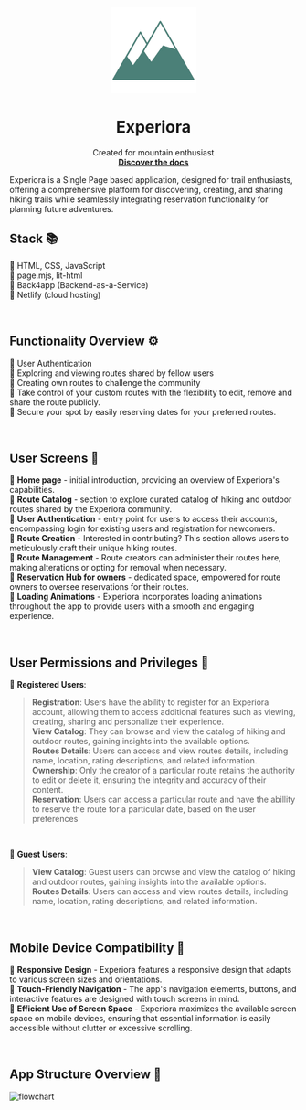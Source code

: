 <div id="readme-top"></div>

<div align="center">
  <a href="https://github.com/boyandmtrv/Experiora">
    <img src="img/experiorabg.png" alt="Logo" width="150" height="150">
  </a>

  <h1 align="center">Experiora</h1>

  <p align="center">
    Created for mountain enthusiast
    <br />
    <a href="https://github.com/boyandmtrv/Experiora"><strong>Discover the docs</strong></a>
  </p>
</div>


Experiora is a Single Page based application, designed for trail enthusiasts, offering a comprehensive platform for discovering, creating, and sharing hiking trails while seamlessly integrating reservation functionality for planning future adventures.

## Stack :books:
:radio_button: HTML, CSS, JavaScript <br /> 
:radio_button: page.mjs, lit-html <br /> 
:radio_button: Back4app (Backend-as-a-Service) <br /> 
:radio_button: Netlify (cloud hosting) <br /> 

<br /> 

## Functionality Overview :gear:
:radio_button: User Authentication <br />
:radio_button: Exploring and viewing routes shared by fellow users <br />
:radio_button: Creating own routes to challenge the community <br />
:radio_button: Take control of your custom routes with the flexibility to edit, remove and share the route publicly. <br />
:radio_button: Secure your spot by easily reserving dates for your preferred routes. <br />

<br /> 

## User Screens :bust_in_silhouette:	
:radio_button: __Home page__ - initial introduction, providing an overview of Experiora's capabilities.<br />
:radio_button: __Route Catalog__ - section to explore curated catalog of hiking and outdoor routes shared by the Experiora community.<br />
:radio_button: __User Authentication__ - entry point for users to access their accounts, encompassing login for existing users and registration for newcomers. <br />
:radio_button: __Route Creation__ - Interested in contributing? This section allows users to meticulously craft their unique hiking routes. <br />
:radio_button: __Route Management__ - Route creators can administer their routes here, making alterations or opting for removal when necessary.<br />
:radio_button: __Reservation Hub for owners__ - dedicated space, empowered for route owners to oversee reservations for their routes.<br />
:radio_button: __Loading Animations__ - Experiora incorporates loading animations throughout the app to provide users with a smooth and engaging experience. <br />

<br /> 

## User Permissions and Privileges :key:
:radio_button: __Registered Users__: <br />
> __Registration__: Users have the ability to register for an Experiora account, allowing them to access additional features such as viewing, creating, sharing and personalize their experience. <br />
> __View Catalog__: They can browse and view the catalog of hiking and outdoor routes, gaining insights into the available options. <br />
> __Routes Details__: Users can access and view routes details, including name, location, rating descriptions, and related information. <br />
> __Ownership__: Only the creator of a particular route retains the authority to edit or delete it, ensuring the integrity and accuracy of their content. <br />
> __Reservation__: Users can access a particular route and have the abillity to reserve the route for a particular date, based on the user preferences<br />

<br />

:radio_button: __Guest Users__: <br />
> __View Catalog__: Guest users can browse and view the catalog of hiking and outdoor routes, gaining insights into the available options. <br />
> __Routes Details__: Users can access and view routes details, including name, location, rating descriptions, and related information. <br />

<br />

## Mobile Device Compatibility :iphone:
:radio_button: __Responsive Design__ - Experiora features a responsive design that adapts to various screen sizes and orientations.<br />
:radio_button: __Touch-Friendly Navigation__ - The app's navigation elements, buttons, and interactive features are designed with touch screens in mind. <br />
:radio_button: __Efficient Use of Screen Space__ - Experiora maximizes the available screen space on mobile devices, ensuring that essential information is easily accessible without clutter or excessive scrolling. <br />

<br />

## App Structure Overview :construction_worker:	 <br />

![flowchart](https://github.com/boyandmtrv/Experiora/assets/122356573/588b1d38-faf1-48e5-abf7-e8c52ef40aa2)

